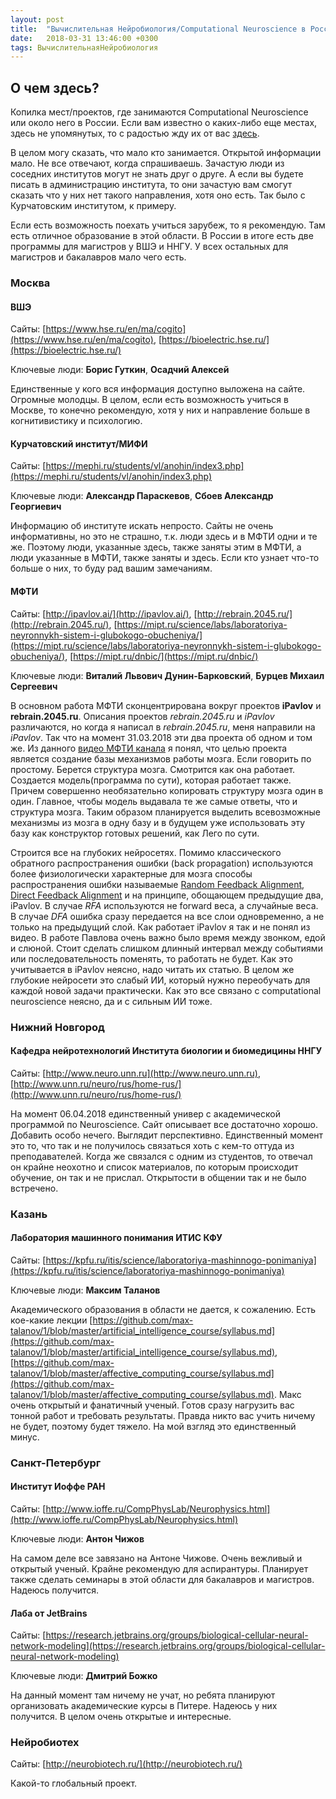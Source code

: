 ```yaml
---
layout: post
title:  "Вычислительная Нейробиология/Computational Neuroscience в России"
date:   2018-03-31 13:46:00 +0300
tags: ВычислительнаяНейробиология
---
```


## О чем здесь?
Копилка мест/проектов, где занимаются Computational Neuroscience или около него в России. Если вам известно о каких-либо еще местах, здесь не упомянутых, то с радостью жду их от вас [здесь](https://github.com/vogdb/vogdb.github.io/issues/new).

В целом могу сказать, что мало кто занимается. Открытой информации мало. Не все отвечают, когда спрашиваешь. Зачастую люди из соседних институтов могут не знать друг о друге. А если вы будете писать в администрацию института, то они зачастую вам смогут сказать что у них нет такого направления, хотя оно есть. Так было с Курчатовским институтом, к примеру.

Если есть возможность поехать учиться зарубеж, то я рекомендую. Там есть отличное образование в этой области. В России в итоге есть две программы для магистров у ВШЭ и ННГУ. У всех остальных для магистров и бакалавров мало чего есть.

### Москва

#### ВШЭ

Сайты: [https://www.hse.ru/en/ma/cogito](https://www.hse.ru/en/ma/cogito), [https://bioelectric.hse.ru/](https://bioelectric.hse.ru/) 

Ключевые люди: **Борис Гуткин**, **Осадчий Алексей**

Единственные у кого вся информация доступно выложена на сайте. Огромные молодцы. В целом, если есть возможность учиться в Москве, то конечно рекомендую, хотя у них и направление больше в когнитивистику и психологию. 


#### Курчатовский институт/МИФИ

Сайты: [https://mephi.ru/students/vl/anohin/index3.php](https://mephi.ru/students/vl/anohin/index3.php)

Ключевые люди: **Александр Параскевов**, **Сбоев Александр Георгиевич**

Информацию об институте искать непросто. Сайты не очень информативны, но это не страшно, т.к. люди здесь и в МФТИ одни и те же. Поэтому люди, указанные здесь, также заняты этим в МФТИ, а люди указанные в МФТИ, также заняты и здесь. Если кто узнает что-то больше о них, то буду рад вашим замечаниям.  


####  МФТИ

Сайты: [http://ipavlov.ai/](http://ipavlov.ai/), [http://rebrain.2045.ru/](http://rebrain.2045.ru/), [https://mipt.ru/science/labs/laboratoriya-neyronnykh-sistem-i-glubokogo-obucheniya/](https://mipt.ru/science/labs/laboratoriya-neyronnykh-sistem-i-glubokogo-obucheniya/), [https://mipt.ru/dnbic/](https://mipt.ru/dnbic/)

Ключевые люди: **Виталий Львович Дунин-Барковский**, **Бурцев Михаил Сергеевич**

В основном работа МФТИ сконцентрирована вокруг проектов **iPavlov** и **rebrain.2045.ru**. Описания проектов *rebrain.2045.ru* и *iPavlov* различаются, но когда я написал в *rebrain.2045.ru*, меня направили на *iPavlov*. Так что на момент 31.03.2018 эти два проекта об одном и том же. Из данного [видео МФТИ канала](https://vk.com/videos-932?z=video-932_456239091%2Fclub932%2Fpl_-932_-2) я понял, что целью проекта является создание базы механизмов работы мозга. Если говорить по простому. Берется структура мозга. Смотрится как она работает. Создается модель(программа по сути), которая работает также. Причем совершенно необязательно копировать структуру мозга один в один. Главное, чтобы модель выдавала те же самые ответы, что и структура мозга. Таким образом планируется выделить всевозможные механизмы из мозга в одну базу и в будущем уже использовать эту базу как конструктор готовых решений, как Лего по сути.

Строится все на глубоких нейросетях. Помимо классического обратного распространения ошибки (back propagation) используются более физиологически характерные для мозга способы распространения ошибки называемые [Random Feedback Alignment](https://www.nature.com/articles/ncomms13276), [Direct Feedback Alignment](https://arxiv.org/abs/1609.01596) и на принципе, обощающем предыдущие два, iPavlov. В случае *RFA* используются не forward веса, а случайные веса. В случае *DFA* ошибка сразу передается на все слои одновременно, а не только на предыдущий слой. Как работает iPavlov я так и не понял из видео. В работе Павлова очень важно было время между звонком, едой и слюной. Стоит сделать слишком длинный интервал между событиями или последовательность поменять, то работать не будет. Как это учитывается в iPavlov неясно, надо читать их статью. В целом же глубокие нейросети это слабый ИИ, который нужно переобучать для каждой новой задачи практически. Как это все связано с computational neuroscience неясно, да и с сильным ИИ тоже.

### Нижний Новгород

#### Кафедра нейротехнологий Института биологии и биомедицины ННГУ

Сайты:  [http://www.neuro.unn.ru](http://www.neuro.unn.ru), [http://www.unn.ru/neuro/rus/home-rus/](http://www.unn.ru/neuro/rus/home-rus/)

На момент 06.04.2018 единственный универ с академической программой по Neuroscience. Сайт описывает все достаточно хорошо. Добавить особо нечего. Выглядит перспективно. Единственный момент это то, что так и не получилось связаться хоть с кем-то оттуда из преподавателей. Когда же связался с одним из студентов, то отвечал он крайне неохотно и список материалов, по которым происходит обучение, он так и не прислал. Открытости в общении так и не было встречено.

### Казань

#### Лаборатория машинного понимания ИТИС КФУ

Сайты: [https://kpfu.ru/itis/science/laboratoriya-mashinnogo-ponimaniya](https://kpfu.ru/itis/science/laboratoriya-mashinnogo-ponimaniya)

Ключевые люди: **Максим Таланов**

Академического образования в области не дается, к сожалению. Есть кое-какие лекции [https://github.com/max-talanov/1/blob/master/artificial_intelligence_course/syllabus.md](https://github.com/max-talanov/1/blob/master/artificial_intelligence_course/syllabus.md), [https://github.com/max-talanov/1/blob/master/affective_computing_course/syllabus.md](https://github.com/max-talanov/1/blob/master/affective_computing_course/syllabus.md). Макс очень открытый и фанатичный ученый. Готов сразу нагрузить вас тонной работ и требовать результаты. Правда никто вас учить ничему не будет, поэтому будет тяжело. На мой взгляд это единственный минус.


### Санкт-Петербург

#### Институт Иоффе РАН

Сайты: [http://www.ioffe.ru/CompPhysLab/Neurophysics.html](http://www.ioffe.ru/CompPhysLab/Neurophysics.html)

Ключевые люди: **Антон Чижов**

На самом деле все завязано на Антоне Чижове. Очень вежливый и открытый ученый. Крайне рекомендую для аспирантуры. Планирует также сделать семинары в этой области для бакалавров и магистров. Надеюсь получится. 


#### Лаба от JetBrains

Сайты: [https://research.jetbrains.org/groups/biological-cellular-neural-network-modeling](https://research.jetbrains.org/groups/biological-cellular-neural-network-modeling)

Ключевые люди: **Дмитрий Божко**

На данный момент там ничему не учат, но ребята планируют организовать академические курсы в Питере. Надеюсь у них получится. В целом очень открытые и интересные.

### Нейробиотех

Сайты: [http://neurobiotech.ru/](http://neurobiotech.ru/)

Какой-то глобальный проект.